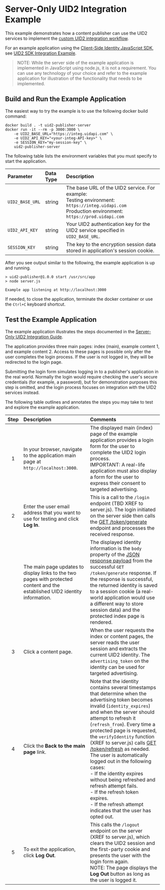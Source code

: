 # Server-Only UID2 Integration Example

This example demonstrates how a content publisher can use the UID2 services to implement the [custom UID2 integration workflow](https://github.com/UnifiedID2/uid2docs/blob/main/api/v1/guides/custom-publisher-integration.md).

For an example application using the [Client-Side Identity JavaScript SDK](https://github.com/UnifiedID2/uid2docs/blob/main/api/v1/sdks/client-side-identity-v1.md), see [UID2 SDK Integration Example](../standard/README.md).

>NOTE: While the server side of the example application is implemented in JavaScript using node.js, it is not a requirement. You can use any technology of your choice and refer to the example application for illustration of the functionality that needs to be implemented.

## Build and Run the Example Application

The easiest way to try the example is to use the following docker build command:

```
docker build . -t uid2-publisher-server
docker run -it --rm -p 3000:3000 \
    -e UID2_BASE_URL="https://integ.uidapi.com" \
    -e UID2_API_KEY="<your-integ-API-key>" \
    -e SESSION_KEY="my-session-key" \
    uid2-publisher-server
```

The following table lists the environment variables that you must specify to start the application.

| Parameter | Data Type | Description |
| :--- | :--- | :--- |
| `UID2_BASE_URL` | string | The base URL of the UID2 service. For example:</br>Testing environment: `https://integ.uidapi.com`<br/>Production environment: `https://prod.uidapi.com` |
| `UID2_API_KEY` | string | Your UID2 authentication key for the UID2 service specified in `UID2_BASE_URL`. |
| `SESSION_KEY` | string |  The key to the encryption session data stored in application's session cookie. |

After you see output similar to the following, the example application is up and running.

```
> uid2-publisher@1.0.0 start /usr/src/app
> node server.js

Example app listening at http://localhost:3000
```

If needed, to close the application, terminate the docker container or use the `Ctrl+C` keyboard shortcut.

## Test the Example Application

The example application illustrates the steps documented in the [Server-Only UID2 Integration Guide](https://github.com/UnifiedID2/uid2docs/blob/main/api/v1/guides/custom-publisher-integration.md).

The application provides three main pages: index (main), example content 1, and example content 2. Access to these pages is possible only after the user completes the login process. If the user is not logged in, they will be redirected to the login page.

Submitting the login form simulates logging in to a publisher's application in the real world. Normally the login
would require checking the user's secure credentials (for example, a password), but for demonstration purposes this
step is omitted, and the login process focuses on integration with the UID2 services instead.

The following table outlines and annotates the steps you may take to test and explore the example application.

| Step | Description | Comments |
| :---: | :--- | :--- |
| 1 | In your browser, navigate to the application main page at `http://localhost:3000`. | The displayed main (index) page of the example application provides a login form for the user to complete the UID2 login process.</br>IMPORTANT: A real-life application must also display a form for the user to express their consent to targeted advertising. |
| 2 | Enter the user email address that you want to use for testing and click **Log In**. | This is a call to the `/login` endpoint (TBD XREF to server.js). The login initiated on the server side then calls the [GET /token/generate](https://github.com/UnifiedID2/uid2docs/blob/main/api/v1/endpoints/get-token-generate.md#response-format) endpoint and processes the received response. |
|   | The main page updates to display links to the two pages with protected content and the established UID2 identity information. | The displayed identity information is the `body` property of the [JSON response payload](https://github.com/UnifiedID2/uid2docs/blob/main/api/v1/endpoints/get-token-generate.md#response-format) from the successful `GET /token/generate` response. If the response is successful, the returned identity is saved to a session cookie (a real-world application would use a different way to store session data) and the protected index page is rendered. |
| 3 | Click a content page. | When the user requests the index or content pages, the server reads the user session and extracts the current UID2 identity. The `advertising_token` on the identity can be used for targeted advertising. |
| 4 | Click the **Back to the main page** link. | Note that the identity contains several timestamps that determine when the advertising token becomes invalid (`identity_expires`) and when the server should attempt to refresh it (`refresh_from`). Every time a protected page is requested, the `verifyIdentity` function (XREF to server.js) calls [GET /token/refresh](https://github.com/UnifiedID2/uid2docs/blob/main/api/v1/endpoints/get-token-refresh.md) as needed.<br/>The user is automatically logged out in the following cases:<br/>- If the identity expires without being refreshed and refresh attempt fails.<br/>- If the refresh token expires.<br/>- If the refresh attempt indicates that the user has opted out.|
| 5 | To exit the application, click **Log Out**. | This calls the `/logout` endpoint on the server (XREF to server.js), which clears the UID2 session and the first-party cookie and presents the user with the login form again.<br/> NOTE: The page displays the **Log Out** button as long as the user is logged it.  |


